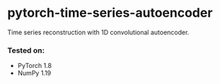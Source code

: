 # pytorch-time-series-autoencoder

Time series reconstruction with 1D convolutional autoencoder.


### Tested on:

- PyTorch 1.8
- NumPy 1.19

